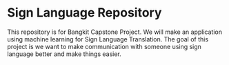 # Sign Language Repository
This repository is for Bangkit Capstone Project. We will make an application using machine learning for Sign Language Translation. The goal of this project is we want to make communication with someone using sign language better and make things easier.

